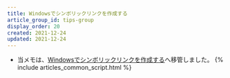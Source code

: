 ```yaml
---
title: Windowsでシンボリックリンクを作成する
article_group_id: tips-group
display_order: 20
created: 2021-12-24
updated: 2021-12-24
---
```

- 当メモは、[Windowsでシンボリックリンクを作成する](https://thinktwice.tech/it/windows/creating_symbolic_links_in_windows/)へ移管しました。
{% include articles_common_script.html %}
